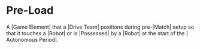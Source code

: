 # Pre-Load

A |Game Element| that a |Drive Team| positions during pre-|Match| setup so
that it touches a |Robot| or is |Possessed| by a |Robot| at the start of the |
Autonomous Period|.
